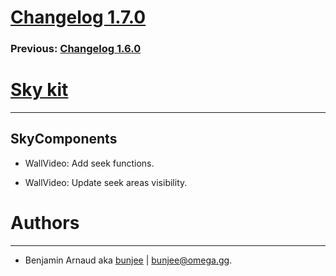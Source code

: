 # [Changelog 1.7.0](http://omega.gg/Sky/changes/1.7.0.html)

### Previous: [Changelog 1.6.0](1.6.0.html)

# [Sky kit](http://omega.gg/Sky)
---

## SkyComponents

- WallVideo: Add seek functions.

- WallVideo: Update seek areas visibility.


# Authors
---

- Benjamin Arnaud aka [bunjee](http://bunjee.me) | <bunjee@omega.gg>.
